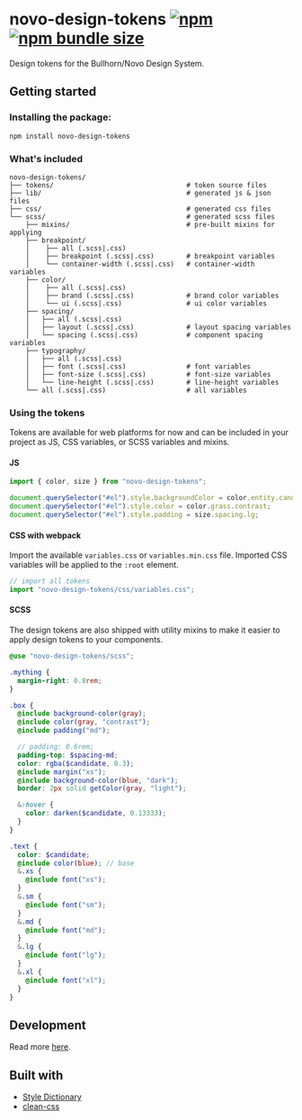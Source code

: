 # novo-design-tokens [![npm](https://img.shields.io/npm/v/novo-design-tokens?style=flat-square)](https://www.npmjs.com/package/novo-design-tokens) [![npm bundle size](https://img.shields.io/bundlephobia/minzip/novo-design-tokens?label=gzipped%20size&style=flat-square)](https://bundlephobia.com/result?p=novo-design-tokens)

Design tokens for the Bullhorn/Novo Design System.

## Getting started

### Installing the package:

```
npm install novo-design-tokens
```

### What's included

```
novo-design-tokens/
├── tokens/                                 # token source files
├── lib/                                    # generated js & json files
├── css/                                    # generated css files
└── scss/                                   # generated scss files
    ├── mixins/                             # pre-built mixins for applying
    ├── breakpoint/
    │    ├── all (.scss|.css)
    │    ├── breakpoint (.scss|.css)        # breakpoint variables
    │    └── container-width (.scss|.css)   # container-width variables
    ├── color/
    │    ├── all (.scss|.css)
    │    ├── brand (.scss|.css)             # brand color variables
    │    └── ui (.scss|.css)                # ui color variables
    ├── spacing/
    │   ├── all (.scss|.css)
    │   ├── layout (.scss|.css)             # layout spacing variables
    │   └── spacing (.scss|.css)            # component spacing variables
    ├── typography/
    │   ├── all (.scss|.css)
    │   ├── font (.scss|.css)               # font variables
    │   ├── font-size (.scss|.css)          # font-size variables
    │   └── line-height (.scss|.css)        # line-height variables
    └── all (.scss|.css)                    # all variables
```

### Using the tokens

Tokens are available for web platforms for now and can be included in your project as JS, CSS variables, or SCSS variables and mixins.

#### JS

```js
import { color, size } from "novo-design-tokens";

document.querySelector("#el").style.backgroundColor = color.entity.candidate;
document.querySelector("#el").style.color = color.grass.contrast;
document.querySelector("#el").style.padding = size.spacing.lg;
```

#### CSS with webpack

Import the available `variables.css` or `variables.min.css` file. Imported CSS variables will be applied to the `:root` element.

```js
// import all tokens
import "novo-design-tokens/css/variables.css";
```

#### SCSS

The design tokens are also shipped with utility mixins to make it easier to apply design tokens to
your components.

```scss
@use "novo-design-tokens/scss";

.mything {
  margin-right: 0.8rem;
}

.box {
  @include background-color(gray);
  @include color(gray, "contrast");
  @include padding("md");

  // padding: 0.6rem;
  padding-top: $spacing-md;
  color: rgba($candidate, 0.3);
  @include margin("xs");
  @include background-color(blue, "dark");
  border: 2px solid getColor(gray, "light");

  &:hover {
    color: darken($candidate, 0.13333);
  }
}

.text {
  color: $candidate;
  @include color(blue); // base
  &.xs {
    @include font("xs");
  }
  &.sm {
    @include font("sm");
  }
  &.md {
    @include font("md");
  }
  &.lg {
    @include font("lg");
  }
  &.xl {
    @include font("xl");
  }
}
```

## Development

Read more [here](DEVELOPMENT.md).

## Built with

- [Style Dictionary](https://github.com/amzn/style-dictionary)
- [clean-css](https://github.com/jakubpawlowicz/clean-css-cli)
